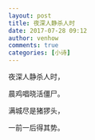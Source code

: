 ```yaml
---
layout: post
title: 夜深人静杀人时
date: 2017-07-28 09:12
author: venhow
comments: true
categories: [小诗]
---
```

夜深人静杀人时，

晨鸡唱晓活僵尸。

满城尽是猪猡头，

一前一后得其势。
